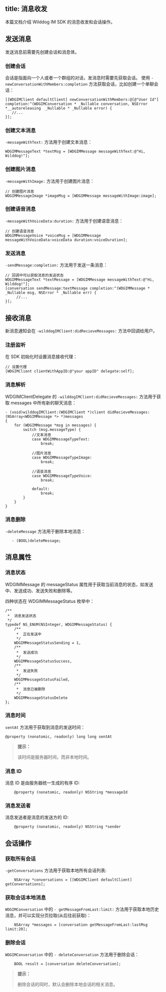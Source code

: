 title: 消息收发
---

本篇文档介绍 Wilddog IM SDK 的消息收发和会话操作。


## 发送消息
发送消息前需要先创建会话和消息体。

###  创建会话

会话是指面向一个人或者一个群组的对话，发消息时需要先获取会话。
使用 `-newConversationWithMembers:completion` 方法获取会话，比如创建一个单聊会话：

```objc
[[WDGIMClient defaultClient] newConversationWithMembers:@[@"User Id"] completion:^(WDGIMConversation * _Nullable conversation, NSError *__autoreleasing  _Nullable * _Nullable error) {
   //...
}];

```

### 创建文本消息

`-messageWithText:` 方法用于创建文本消息：

```objc
WDGIMMessageText *textMsg = [WDGIMMessage messageWithText:@"Hi, Wilddog!"];
```

### 创建图片消息

`-messageWithImage:` 方法用于创建图片消息：
 
```objc
// 创建图片消息
WDGIMMessageImage *imageMsg = [WDGIMMessage messageWithImage:image];
```

### 创建语音消息

`-messageWithVoiceData:duration:` 方法用于创建语音消息：
 
```objc
// 创建语音消息
WDGIMMessageVoice *voiceMsg = [WDGIMMessage messageWithVoiceData:voiceData duration:voiceDuration];
```

### 发送消息

`-sendMessage:completion:` 方法用于发送一条消息：

```objc
// 回调中可以获取消息的发送状态
WDGIMMessageText *textMessage = [WDGIMMessage messageWithText:@"Hi, Wilddog!"];
[conversation sendMessage:textMessage completion:^(WDGIMMessage * _Nullable msg, NSError * _Nullable err) {
     //...       
}];
```

## 接收消息

新消息通知会在 `-wilddogIMClient:didRecieveMessages:` 方法中回调给用户。

### 注册监听

在 SDK 初始化时设置消息接收代理：

```objc 
// 设置代理
[WDGIMClient clientWithAppID:@"your appID" delegate:self];

```
	
### 消息解析

WDGIMClientDelegate 的 `-wilddogIMClient:didRecieveMessages:` 方法用于获取 messages 中所有新的聊天消息：
```objc
- (void)wilddogIMClient:(WDGIMClient *)client didRecieveMessages:(NSArray<WDGIMMessage *> *)messages
{
    for (WDGIMMessage *msg in messages) {
        switch (msg.messageType) {
            //文本消息
            case WDGIMMessageTypeText:
                break;
                
            //图片消息
            case WDGIMMessageTypeImage:
                break;
                
            //语音消息
            case WDGIMMessageTypeVoice:
                break;
                
            default:
                break;
        }
    }
}
```

### 消息删除

`-deleteMessage` 方法用于删除本地消息：

```objc
   - (BOOL)deleteMessage;
```

## 消息属性

### 消息状态

WDGIMMessage 的 messageStatus 属性用于获取当前消息的状态，如发送中、发送成功、发送失败和删除等。

四种状态在 WDGIMMessageStatus 枚举中：

```
/**
 *  消息发送状态
 */
typedef NS_ENUM(NSInteger, WDGIMMessageStatus) {
    /**
     *  正在发送中
     */
    WDGIMMessageStatusSending = 1,
    /**
     *  发送成功
     */
    WDGIMMessageStatusSuccess,
    /**
     *  发送失败
     */
    WDGIMMessageStatusFailed,
    /**
     *  消息已被删除
     */
    WDGIMMessageStatusDelete
};

```

### 消息时间

 `sentAt` 方法用于获取到消息的发送时间：

```objc
@property (nonatomic, readonly) long long sentAt
```
<blockquote class="notice">
  <p><strong>提示：</strong></p>
  该时间是服务器时间，而非本地时间。
</blockquote>


### 消息 ID

消息 ID 是由服务器统一生成的有序 ID:
```objc
	@property (nonatomic, readonly) NSString *messageId
```
	
### 消息发送者

消息发送者是消息的发送方的 ID:
```objc
	@property (nonatomic, readonly) NSString *sender
```


##  会话操作

### 获取所有会话

`-getConversations` 方法用于获取本地所有会话列表:
```objc
	NSArray *conversations = [[WDGIMClient defaultClient] getConversations];
```
	
### 获取会话本地消息

`WDGIMConversation` 中的 `- getMessageFromLast:limit:` 方法用于获取本地历史消息，并可以实现分页拉取(从后往前获取)：
```obj
	NSArray *messages = [conversation getMessageFromLast:lastMsg limit:20];
```
	
### 删除会话

`WDGIMConversation` 中的 `- deleteConversation` 方法用于删除会话：
```objc
	BOOL result = [conversation deleteConversation];
 ```
 <blockquote class="notice">
  <p><strong>提示：</strong></p>
  删除会话的同时，默认会删除本地会话的相关消息。
</blockquote>
 